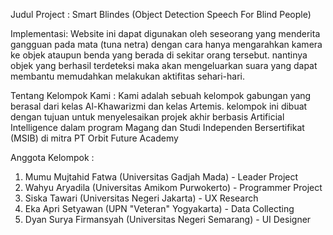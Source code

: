 Judul Project : Smart Blindes (Object Detection Speech For Blind People)

Implementasi:
Website ini dapat digunakan oleh seseorang yang menderita gangguan pada mata (tuna netra) dengan cara hanya mengarahkan kamera ke objek ataupun benda yang berada di sekitar orang tersebut. nantinya objek yang berhasil terdeteksi maka akan mengeluarkan suara yang dapat membantu memudahkan melakukan aktifitas sehari-hari.

Tentang Kelompok Kami :
Kami adalah sebuah kelompok gabungan yang berasal dari kelas Al-Khawarizmi dan kelas Artemis. kelompok ini dibuat dengan tujuan untuk menyelesaikan projek akhir berbasis Artificial Intelligence dalam program Magang dan Studi Independen Bersertifikat (MSIB) di mitra PT Orbit Future Academy

Anggota Kelompok :
1. Mumu Mujtahid Fatwa (Universitas Gadjah Mada) - Leader Project
2. Wahyu Aryadila (Universitas Amikom Purwokerto) - Programmer Project
3. Siska Tawari (Universitas Negeri Jakarta) - UX Research
4. Eka Apri Setyawan (UPN "Veteran" Yogyakarta) - Data Collecting
5. Dyan Surya Firmansyah (Universitas Negeri Semarang) - UI Designer
